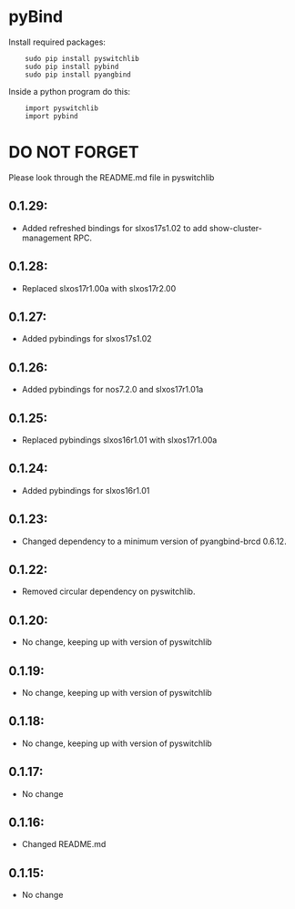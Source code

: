 # pyBind

Install required packages:
```
    sudo pip install pyswitchlib
    sudo pip install pybind
    sudo pip install pyangbind
```


Inside a python program do this:
```
    import pyswitchlib
    import pybind
```


# DO NOT FORGET
Please look through the README.md file in pyswitchlib
## 0.1.29:
* Added refreshed bindings for slxos17s1.02 to add show-cluster-management RPC.

## 0.1.28:
* Replaced slxos17r1.00a with slxos17r2.00

## 0.1.27:
* Added pybindings for slxos17s1.02

## 0.1.26:
* Added pybindings for nos7.2.0 and slxos17r1.01a

## 0.1.25:
* Replaced pybindings slxos16r1.01 with slxos17r1.00a

## 0.1.24:
* Added pybindings for slxos16r1.01

## 0.1.23:
* Changed dependency to a minimum version of pyangbind-brcd 0.6.12.

## 0.1.22:
* Removed circular dependency on pyswitchlib.

## 0.1.20:
* No change, keeping up with version of pyswitchlib

## 0.1.19:
* No change, keeping up with version of pyswitchlib

## 0.1.18:
* No change, keeping up with version of pyswitchlib

## 0.1.17:
* No change

## 0.1.16:
* Changed README.md

## 0.1.15:
* No change

